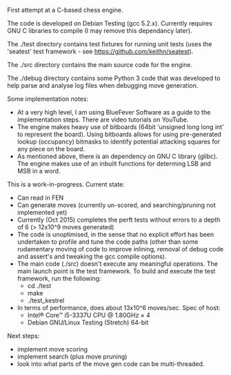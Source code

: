 
First attempt at a C-based chess engine.

The code is developed on Debian Testing (gcc 5.2.x). Currently requires GNU C libraries to compile (I may remove this dependancy later). 

The ./test directory contains test fixtures for running unit tests (uses the 'seatest' test framework - see https://github.com/keithn/seatest). 

The ./src directory contains the main source code for the engine.

The ./debug directory contains some Python 3 code that was developed to help parse and analyse log files when debugging move generation.



Some implementation notes:
* At a very high level, I am using BlueFever Software as a guide to the implementation steps. There are video tutorials on YouTube.
* The engine makes heavy use of bitboards (64bit 'unsigned long long int' to represent the board). Using bitboards allows for using pre-generated lookup (occupancy) bitmasks to identify potential attacking squares for any piece on the board.
* As mentioned above, there is an dependency on GNU C library (glibc). The engine makes use of an inbuilt functions for determing LSB and MSB in a word.


This is a work-in-progress. Current state:
* Can read in FEN
* Can generate moves (currently un-scored, and searching/pruning not implemented yet)
* Currently (Oct 2015) completes the perft tests without errors to a depth of 6 (> 12x10^9 moves generated)
* The code is unoptimised, in the sense that no explicit effort has been undertaken to profile and tune the code paths (other than some rudamentary moving of code to improve inlining, removal of debug code and assert's and tweaking the gcc compile options).
* The main code (./src) doesn't execute any meaningful operations. The main launch point is the test framework. To build and execute the test framework, run the following:
	* cd ./test
	* make
	* ./test_kestrel
* In terms of performance, does about 13x10^6 moves/sec. Spec of host:
	- Intel® Core™ i5-3337U CPU @ 1.80GHz × 4 
	- Debian GNU/Linux Testing (Stretch) 64-bit
	

Next steps:
- implement move scoring
- implement search (plus move pruning)
- look into what parts of the move gen code can be multi-threaded.




